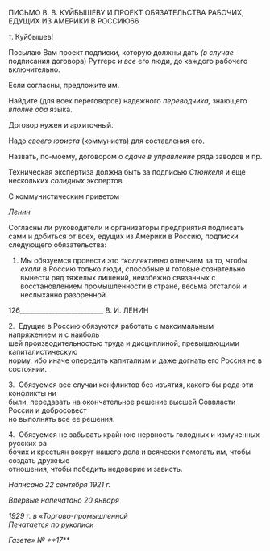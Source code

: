 ПИСЬМО В. В. КУЙБЫШЕВУ И ПРОЕКТ ОБЯЗАТЕЛЬСТВА РАБОЧИХ, ЕДУЩИХ ИЗ АМЕРИКИ В РОССИЮ66

т. Куйбышев!

Посылаю Вам проект подписки, которую должны дать _(в случае_ подписания до­говора) Рутгерс _и все_ его люди, до каждого рабочего включительно.

Если согласны, предложите им.

Найдите (для всех переговоров) надежного _переводчика,_ знающего _вполне_ _оба_ языка.

Договор нужен и архиточный.

Надо _своего юриста_ (коммуниста) для составления его.

Назвать, по-моему, договором о _сдаче в управление_ ряда заводов и пр.

Техническая экспертиза должна быть за подписью _Стюнкеля_ и еще нескольких _солидных_ экспертов.

С коммунистическим приветом

_Ленин_

Согласны ли руководители и организаторы предприятия подписать сами и добиться от всех, едущих из Америки в Россию, подписки следующего обязательства:

1. Мы обязуемся провести это _^коллективно_ отвечаем за то, чтобы _ехали_ в Рос­сию только люди, способные и готовые сознательно вынести ряд тяжелых лишений, неизбежно связанных с восстановлением промышленности в стране, весьма отсталой и неслыханно разоренной.

  

126__________________________ В. И. ЛЕНИН

2.  Едущие в Россию обязуются работать с максимальным напряжением и с наиболь­  
шей производительностью труда и дисциплиной, превышающими капиталистическую  
норму, ибо иначе опередить капитализм и даже догнать его Россия не в состоянии.

3.  Обязуемся все случаи конфликтов без изъятия, какого бы рода эти конфликты ни  
были, передавать на окончательное решение высшей Соввласти России и добросовест­  
но выполнять все ее решения.

4.  Обязуемся не забывать крайнюю нервность голодных и измученных русских ра­  
бочих и крестьян вокруг нашего дела и всячески помогать им, чтобы создать дружные  
отношения, чтобы победить недоверие и зависть.

_Написано 22 сентября 1921 г._

_Впервые напечатано 20 января_

_1929 г. в «Торгово-промышленной                                                          Печатается по рукописи_

_Газете» № **17_**